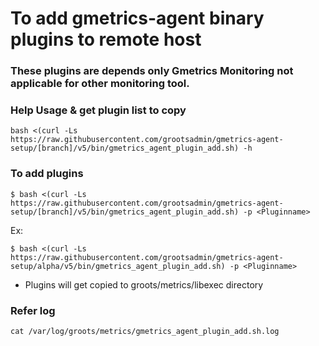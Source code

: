 # To add gmetrics-agent binary plugins to remote host 

### These plugins are depends only Gmetrics Monitoring not applicable for other monitoring tool.

### Help Usage & get plugin list to copy

```bash <(curl -Ls https://raw.githubusercontent.com/grootsadmin/gmetrics-agent-setup/[branch]/v5/bin/gmetrics_agent_plugin_add.sh) -h ```

### To add plugins

```$ bash <(curl -Ls https://raw.githubusercontent.com/grootsadmin/gmetrics-agent-setup/[branch]/v5/bin/gmetrics_agent_plugin_add.sh) -p <Pluginname> ```

Ex:

```$ bash <(curl -Ls https://raw.githubusercontent.com/grootsadmin/gmetrics-agent-setup/alpha/v5/bin/gmetrics_agent_plugin_add.sh) -p <Pluginname>```

- Plugins will get copied to groots/metrics/libexec directory

### Refer log

```cat /var/log/groots/metrics/gmetrics_agent_plugin_add.sh.log ```
